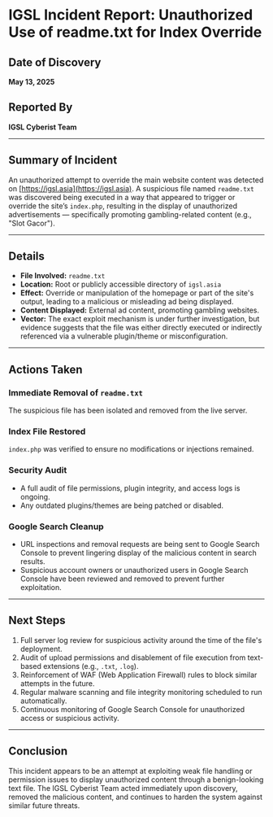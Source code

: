 # IGSL Incident Report: Unauthorized Use of readme.txt for Index Override

## Date of Discovery
**May 13, 2025**

## Reported By
**IGSL Cyberist Team**

---

## Summary of Incident
An unauthorized attempt to override the main website content was detected on [https://igsl.asia](https://igsl.asia). A suspicious file named `readme.txt` was discovered being executed in a way that appeared to trigger or override the site’s `index.php`, resulting in the display of unauthorized advertisements — specifically promoting gambling-related content (e.g., "Slot Gacor").

---

## Details

- **File Involved:** `readme.txt`
- **Location:** Root or publicly accessible directory of `igsl.asia`
- **Effect:** Override or manipulation of the homepage or part of the site's output, leading to a malicious or misleading ad being displayed.
- **Content Displayed:** External ad content, promoting gambling websites.
- **Vector:** The exact exploit mechanism is under further investigation, but evidence suggests that the file was either directly executed or indirectly referenced via a vulnerable plugin/theme or misconfiguration.

---

## Actions Taken

### Immediate Removal of `readme.txt`
The suspicious file has been isolated and removed from the live server.

### Index File Restored
`index.php` was verified to ensure no modifications or injections remained.

### Security Audit
- A full audit of file permissions, plugin integrity, and access logs is ongoing.
- Any outdated plugins/themes are being patched or disabled.

### Google Search Cleanup
- URL inspections and removal requests are being sent to Google Search Console to prevent lingering display of the malicious content in search results.
- Suspicious account owners or unauthorized users in Google Search Console have been reviewed and removed to prevent further exploitation.

---

## Next Steps

1. Full server log review for suspicious activity around the time of the file's deployment.
2. Audit of upload permissions and disablement of file execution from text-based extensions (e.g., `.txt`, `.log`).
3. Reinforcement of WAF (Web Application Firewall) rules to block similar attempts in the future.
4. Regular malware scanning and file integrity monitoring scheduled to run automatically.
5. Continuous monitoring of Google Search Console for unauthorized access or suspicious activity.

---

## Conclusion
This incident appears to be an attempt at exploiting weak file handling or permission issues to display unauthorized content through a benign-looking text file. The IGSL Cyberist Team acted immediately upon discovery, removed the malicious content, and continues to harden the system against similar future threats.